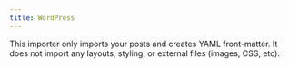```yaml
---
title: WordPress
---
```


This importer only imports your posts and creates YAML front-matter. It does
not import any layouts, styling, or external files (images, CSS, etc).
